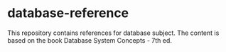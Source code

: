 # database-reference
This repository contains references for database subject. The content is based on the book Database System Concepts - 7th ed.
